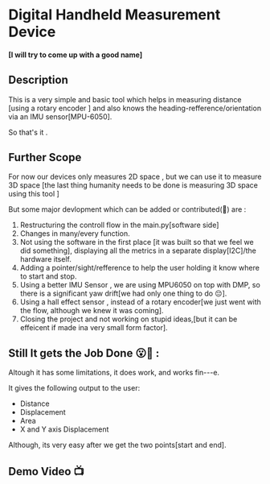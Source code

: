 # Digital Handheld Measurement Device
#### [I will try to come up with a good name]
## Description
This is a very simple and basic tool which helps in measuring distance [using a rotary encoder ] and also knows the heading-refference/orientation via an IMU sensor[MPU-6050].

So that's it .

## Further Scope
For now our devices only measures 2D space , but we can use it to measure 3D space [the last thing humanity needs to be done is measuring 3D space using this tool ]

But some major devlopment which can be added or contributed(🥲) are :
1. Restructuring the controll flow in the main.py[software side]
2. Changes in many/every function.
3. Not using the software in the first place [it was built so that we feel we did something], displaying all the metrics in a separate display[I2C]/the hardware itself.
4. Adding a pointer/sight/refference to help the user holding it know where to start and stop.
5. Using a better IMU Sensor , we are using MPU6050 on top with DMP, so there is a significant yaw drift[we had only one thing to do 😔].
6. Using a hall effect sensor , instead of a rotary encoder[we just went with the flow, although we knew it was coming].
7. Closing the project and not working on stupid ideas,[but it can be effeicent if made ina very small form factor]. 

## Still It gets the Job Done 😮💨 :
Altough it has some limitations, it does work, and works fin---e.

It gives the following output to the user:
* Distance
* Displacement
* Area
* X and Y axis Displacement 

Although, its very easy after we get the two points[start and end]. 

## Demo Video 📺



